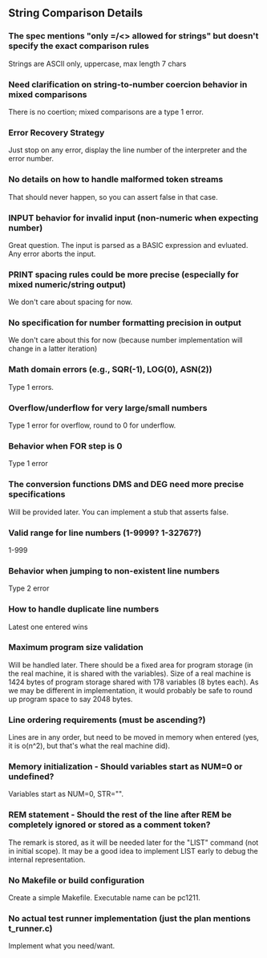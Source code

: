 ## String Comparison Details

### The spec mentions "only =/<> allowed for strings" but doesn't specify the exact comparison rules

Strings are ASCII only, uppercase, max length 7 chars

### Need clarification on string-to-number coercion behavior in mixed comparisons

There is no coertion; mixed comparisons are a type 1 error.

### Error Recovery Strategy

Just stop on any error, display the line number of the interpreter and the error number.

### No details on how to handle malformed token streams

That should never happen, so you can assert false in that case.

### INPUT behavior for invalid input (non-numeric when expecting number)

Great question. The input is parsed as a BASIC expression and evluated. Any error aborts the input.

### PRINT spacing rules could be more precise (especially for mixed numeric/string output)

We don't care about spacing for now.

### No specification for number formatting precision in output

We don't care about this for now (because number implementation will change in a latter iteration)

### Math domain errors (e.g., SQR(-1), LOG(0), ASN(2))

Type 1 errors.

### Overflow/underflow for very large/small numbers

Type 1 error for overflow, round to 0 for underflow.

### Behavior when FOR step is 0

Type 1 error

### The conversion functions DMS and DEG need more precise specifications

Will be provided later. You can implement a stub that asserts false.

### Valid range for line numbers (1-9999? 1-32767?)

1-999

### Behavior when jumping to non-existent line numbers

Type 2 error

### How to handle duplicate line numbers

Latest one entered wins

### Maximum program size validation

Will be handled later. There should be a fixed area for program storage (in the real machine, it is shared with the variables). Size of a real machine is 1424 bytes of program storage shared with 178 variables (8 bytes each). As we may be different in implementation, it would probably be safe to round up program space to say 2048 bytes.

### Line ordering requirements (must be ascending?)

Lines are in any order, but need to be moved in memory when entered (yes, it is o(n^2), but that's what the real machine did).

### Memory initialization - Should variables start as NUM=0 or undefined?

Variables start as NUM=0, STR="".

### REM statement - Should the rest of the line after REM be completely ignored or stored as a comment token?

The remark is stored, as it will be needed later for the "LIST" command (not in initial scope).
It may be a good idea to implement LIST early to debug the internal representation.

### No Makefile or build configuration

Create a simple Makefile. Executable name can be pc1211.

### No actual test runner implementation (just the plan mentions t_runner.c)

Implement what you need/want.
